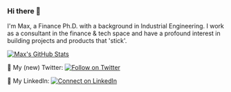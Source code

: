 ### Hi there 👋

I'm Max, a Finance Ph.D. with a background in Industrial Engineering. I work as a consultant in the finance & tech space and have a profound interest in building projects and products that 'stick'.

[![Max's GitHub Stats](https://github-readme-stats-mu-rose.vercel.app/api?username=maxontech&show_icons=true&theme=vue)](https://github.com/maxontech/github-readme-stats)

💬 My (new) Twitter:
[![Follow on Twitter](https://img.shields.io/badge/--twitter?label=Twitter&logo=Twitter&style=social)](https://twitter.com/max_on_tech) 

🌱 My LinkedIn:
[![Connect on LinkedIn](https://img.shields.io/badge/--linkedin?label=LinkedIn&logo=LinkedIn&style=social)](https://www.linkedin.com/in/maxrohowsky)





